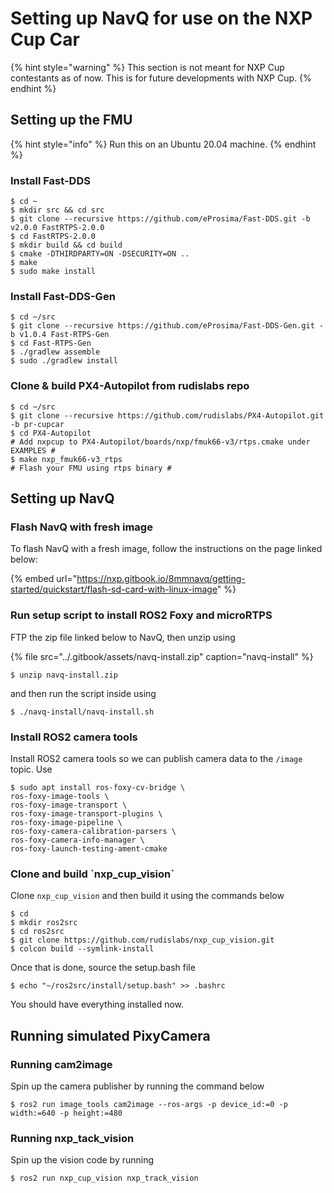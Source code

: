 # Setting up NavQ for use on the NXP Cup Car

{% hint style="warning" %}
This section is not meant for NXP Cup contestants as of now. This is for future developments with NXP Cup.
{% endhint %}

## Setting up the FMU

{% hint style="info" %}
Run this on an Ubuntu 20.04 machine.
{% endhint %}

### Install Fast-DDS

```text
$ cd ~
$ mkdir src && cd src
$ git clone --recursive https://github.com/eProsima/Fast-DDS.git -b v2.0.0 FastRTPS-2.0.0
$ cd FastRTPS-2.0.0
$ mkdir build && cd build
$ cmake -DTHIRDPARTY=ON -DSECURITY=ON ..
$ make
$ sudo make install
```

### Install Fast-DDS-Gen

```text
$ cd ~/src
$ git clone --recursive https://github.com/eProsima/Fast-DDS-Gen.git -b v1.0.4 Fast-RTPS-Gen
$ cd Fast-RTPS-Gen
$ ./gradlew assemble
$ sudo ./gradlew install
```

### Clone & build PX4-Autopilot from rudislabs repo

```text
$ cd ~/src
$ git clone --recursive https://github.com/rudislabs/PX4-Autopilot.git -b pr-cupcar
$ cd PX4-Autopilot
# Add nxpcup to PX4-Autopilot/boards/nxp/fmuk66-v3/rtps.cmake under EXAMPLES #
$ make nxp_fmuk66-v3_rtps
# Flash your FMU using rtps binary #
```

## Setting up NavQ

### Flash NavQ with fresh image

To flash NavQ with a fresh image, follow the instructions on the page linked below:

{% embed url="https://nxp.gitbook.io/8mmnavq/getting-started/quickstart/flash-sd-card-with-linux-image" %}

### Run setup script to install ROS2 Foxy and microRTPS

FTP the zip file linked below to NavQ, then unzip using

{% file src="../.gitbook/assets/navq-install.zip" caption="navq-install" %}

```text
$ unzip navq-install.zip
```

and then run the script inside using 

```text
$ ./navq-install/navq-install.sh
```

### Install ROS2 camera tools

Install ROS2 camera tools so we can publish camera data to the `/image` topic. Use

```text
$ sudo apt install ros-foxy-cv-bridge \
ros-foxy-image-tools \
ros-foxy-image-transport \
ros-foxy-image-transport-plugins \
ros-foxy-image-pipeline \
ros-foxy-camera-calibration-parsers \
ros-foxy-camera-info-manager \
ros-foxy-launch-testing-ament-cmake 
```

### Clone and build \`nxp\_cup\_vision\`

Clone `nxp_cup_vision` and then build it using the commands below

```text
$ cd 
$ mkdir ros2src
$ cd ros2src
$ git clone https://github.com/rudislabs/nxp_cup_vision.git
$ colcon build --symlink-install
```

Once that is done, source the setup.bash file

```text
$ echo "~/ros2src/install/setup.bash" >> .bashrc
```

You should have everything installed now.

## Running simulated PixyCamera 

### Running cam2image

Spin up the camera publisher by running the command below

```text
$ ros2 run image_tools cam2image --ros-args -p device_id:=0 -p width:=640 -p height:=480
```

### Running nxp\_tack\_vision

Spin up the vision code by running

```text
$ ros2 run nxp_cup_vision nxp_track_vision
```

### 

